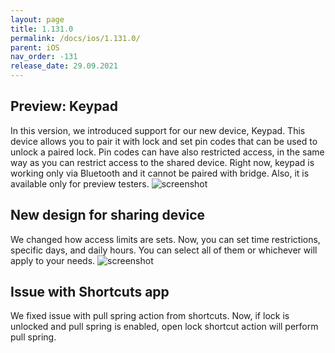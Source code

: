 ```yaml
---
layout: page
title: 1.131.0
permalink: /docs/ios/1.131.0/
parent: iOS
nav_order: -131
release_date: 29.09.2021
---
```


## Preview: Keypad
In this version, we introduced support for our new device, Keypad. This device allows you to pair it with lock and set pin codes that can be used to unlock a paired lock. Pin codes can have also restricted access, in the same way as you can restrict access to the shared device.
Right now, keypad is working only via Bluetooth and it cannot be paired with bridge. Also, it is available only for preview testers.
![screenshot](/tedee-release-notes/docs/ios/assets/1.131.0-keypad.png)

## New design for sharing device
We changed how access limits are sets. Now, you can set time restrictions, specific days, and daily hours. You can select all of them or whichever will apply to your needs.
![screenshot](/tedee-release-notes/docs/ios/assets/1.131.0-sharing.png)

## Issue with Shortcuts app
We fixed issue with pull spring action from shortcuts. Now, if lock is unlocked and pull spring is enabled, open lock shortcut action will perform pull spring.
